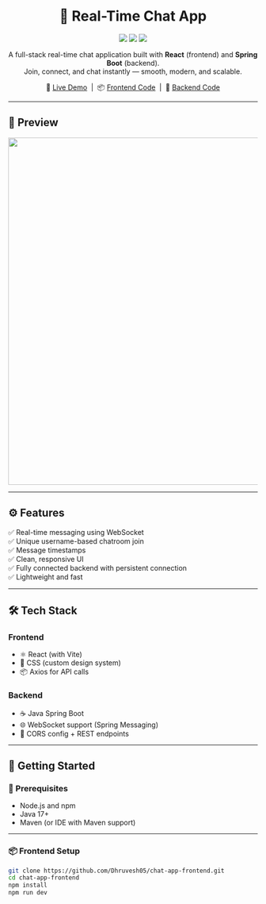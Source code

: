 <h1 align="center">💬 Real-Time Chat App</h1>

<p align="center">
  <img src="https://img.shields.io/github/languages/top/Dhruvesh05/chat-app-frontend?style=for-the-badge" />
  <img src="https://img.shields.io/github/repo-size/Dhruvesh05/chat-app-frontend?style=for-the-badge" />
  <img src="https://img.shields.io/github/last-commit/Dhruvesh05/chat-app-backend?style=for-the-badge" />
</p>

<p align="center">
  A full-stack real-time chat application built with <strong>React</strong> (frontend) and <strong>Spring Boot</strong> (backend). <br/>
  Join, connect, and chat instantly — smooth, modern, and scalable.
</p>

<p align="center">
  🚀 <a href="https://your-frontend-vercel-link.vercel.app" target="_blank">Live Demo</a> &nbsp;|&nbsp;
  📦 <a href="https://github.com/Dhruvesh05/chat-app-frontend">Frontend Code</a> &nbsp;|&nbsp;
  🔧 <a href="https://github.com/Dhruvesh05/chat-app-backend">Backend Code</a>
</p>

---

## 📸 Preview

<!-- Add screenshots or GIFs here -->
<p align="center">
  <img src="preview.gif" width="700"/>
</p>

---

## ⚙️ Features

✅ Real-time messaging using WebSocket  
✅ Unique username-based chatroom join  
✅ Message timestamps  
✅ Clean, responsive UI  
✅ Fully connected backend with persistent connection  
✅ Lightweight and fast

---

## 🛠 Tech Stack

### Frontend
- ⚛️ React (with Vite)
- 🎨 CSS (custom design system)
- 📦 Axios for API calls

### Backend
- ☕ Java Spring Boot
- 🌐 WebSocket support (Spring Messaging)
- 🔐 CORS config + REST endpoints

---

## 🚀 Getting Started

### 🧩 Prerequisites

- Node.js and npm
- Java 17+
- Maven (or IDE with Maven support)

---

### 📦 Frontend Setup

```bash
git clone https://github.com/Dhruvesh05/chat-app-frontend.git
cd chat-app-frontend
npm install
npm run dev
